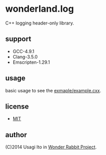 # wonderland.log

C++ logging header-only library.

## support

- GCC-4.9.1
- Clang-3.5.0
- Emscripten-1.29.1

## usage

basic usage to see the [exmaple/example.cxx](example/example.cxx).

## license

- [MIT](LICENSE)

## author

(C)2014 Usagi Ito in [Wonder Rabbit Project](http://www.WonderRabbitProject.net/).
